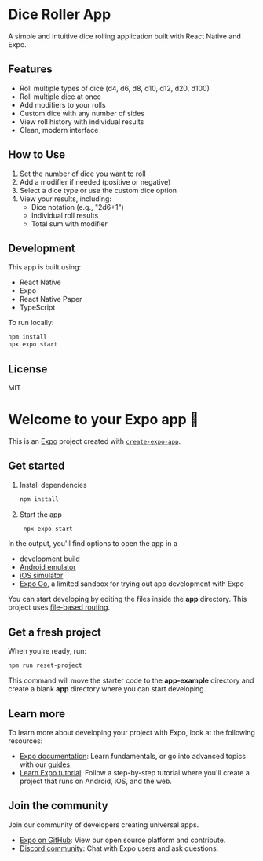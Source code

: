 # Dice Roller App

A simple and intuitive dice rolling application built with React Native and Expo.

## Features

- Roll multiple types of dice (d4, d6, d8, d10, d12, d20, d100)
- Roll multiple dice at once
- Add modifiers to your rolls
- Custom dice with any number of sides
- View roll history with individual results
- Clean, modern interface

## How to Use

1. Set the number of dice you want to roll
2. Add a modifier if needed (positive or negative)
3. Select a dice type or use the custom dice option
4. View your results, including:
   - Dice notation (e.g., "2d6+1")
   - Individual roll results
   - Total sum with modifier

## Development

This app is built using:

- React Native
- Expo
- React Native Paper
- TypeScript

To run locally:

```bash
npm install
npx expo start
```

## License

MIT

# Welcome to your Expo app 👋

This is an [Expo](https://expo.dev) project created with [`create-expo-app`](https://www.npmjs.com/package/create-expo-app).

## Get started

1. Install dependencies

   ```bash
   npm install
   ```

2. Start the app

   ```bash
    npx expo start
   ```

In the output, you'll find options to open the app in a

- [development build](https://docs.expo.dev/develop/development-builds/introduction/)
- [Android emulator](https://docs.expo.dev/workflow/android-studio-emulator/)
- [iOS simulator](https://docs.expo.dev/workflow/ios-simulator/)
- [Expo Go](https://expo.dev/go), a limited sandbox for trying out app development with Expo

You can start developing by editing the files inside the **app** directory. This project uses [file-based routing](https://docs.expo.dev/router/introduction).

## Get a fresh project

When you're ready, run:

```bash
npm run reset-project
```

This command will move the starter code to the **app-example** directory and create a blank **app** directory where you can start developing.

## Learn more

To learn more about developing your project with Expo, look at the following resources:

- [Expo documentation](https://docs.expo.dev/): Learn fundamentals, or go into advanced topics with our [guides](https://docs.expo.dev/guides).
- [Learn Expo tutorial](https://docs.expo.dev/tutorial/introduction/): Follow a step-by-step tutorial where you'll create a project that runs on Android, iOS, and the web.

## Join the community

Join our community of developers creating universal apps.

- [Expo on GitHub](https://github.com/expo/expo): View our open source platform and contribute.
- [Discord community](https://chat.expo.dev): Chat with Expo users and ask questions.
